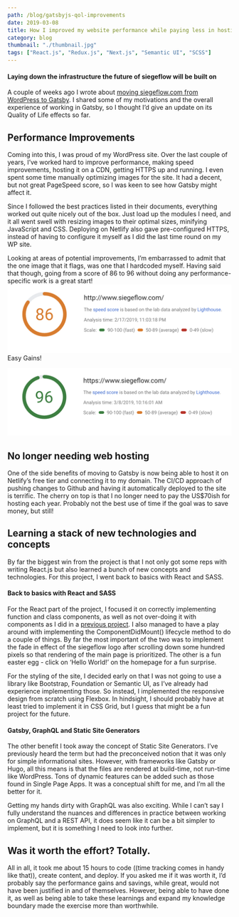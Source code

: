 ```yaml
---
path: /blog/gatsbyjs-qol-improvements
date: 2019-03-08
title: How I improved my website performance while paying less in hosting
category: blog
thumbnail: "./thumbnail.jpg"
tags: ["React.js", "Redux.js", "Next.js", "Semantic UI", "SCSS"]
---
```


#### Laying down the infrastructure the future of siegeflow will be built on 

A couple of weeks ago I wrote about [moving siegeflow.com from WordPress to Gatsby](https://www.siegeflow.com/blog/moving-from-wordpress-to-gatsbyjs). I shared some of my motivations and the overall experience of working in Gatsby, so I thought I’d give an update on its Quality of Life effects so far.

## Performance Improvements
Coming into this, I was proud of my WordPress site. Over the last couple of years, I’ve worked hard to improve performance, making speed improvements, hosting it on a CDN, getting HTTPS up and running. I even spent some time manually optimizing images for the site. It had a decent, but not great PageSpeed score, so I was keen to see how Gatsby might affect it.

Since I followed the best practices listed in their documents, everything worked out quite nicely out of the box. Just load up the modules I need, and it all went swell with resizing images to their optimal sizes, minifying JavaScript and CSS. Deploying on Netlify also gave pre-configured HTTPS, instead of having to configure it myself as I did the last time round on my WP site.

Looking at areas of potential improvements, I’m embarrassed to admit that the one image that it flags, was one that I hardcoded myself. Having said that though, going from a score of 86 to 96 without doing any performance-specific work is a great start!
![Google Page Speed Insights originally on WordPress](./PageSpeed-BeforeGatsby.png)
Easy Gains!

![Google Page Speed Insights after installing Gatsby](./PageSpeed-AfterGatsby.png)

## No longer needing web hosting
One of the side benefits of moving to Gatsby is now being able to host it on Netlify’s free tier and connecting it to my domain. The CI/CD approach of pushing changes to Github and having it automatically deployed to the site is terrific. The cherry on top is that I no longer need to pay the US$70ish for hosting each year. Probably not the best use of time if the goal was to save money, but still! 

## Learning a stack of new technologies and concepts
By far the biggest win from the project is that I not only got some reps with writing React.js but also learned a bunch of new concepts and technologies. For this project, I went back to basics with React and SASS.

#### Back to basics with React and SASS
For the React part of the project, I focused it on correctly implementing function and class components, as well as not over-doing it with components as I did in a [previous project](https://www.siegeflow.com/projects/chatq). I also managed to have a play around with implementing the ComponentDidMount() lifecycle method to do a couple of things. By far the most important of the two was to implement the fade in effect of the siegeflow logo after scrolling down some hundred pixels so that rendering of the main page is prioritized. The other is a fun easter egg - click on ‘Hello World!’ on the homepage for a fun surprise.

For the styling of the site, I decided early on that I was not going to use a library like Bootstrap, Foundation or Semantic UI, as I’ve already had experience implementing those. So instead, I implemented the responsive design from scratch using Flexbox. In hindsight, I should probably have at least tried to implement it in CSS Grid, but I guess that might be a fun project for the future.

#### Gatsby, GraphQL and Static Site Generators
The other benefit I took away the concept of Static Site Generators. I’ve previously heard the term but had the preconceived notion that it was only for simple informational sites. However, with frameworks like Gatsby or Hugo, all this means is that the files are rendered at build-time, not run-time like WordPress. Tons of dynamic features can be added such as those found in Single Page Apps. It was a conceptual shift for me, and I’m all the better for it.

Getting my hands dirty with GraphQL was also exciting. While I can’t say I fully understand the nuances and differences in practice between working on GraphQL and a REST API, it does seem like it can be a bit simpler to implement, but it is something I need to look into further.

## Was it worth the effort? Totally.
All in all, it took me about 15 hours to code ((time tracking comes in handy like that)), create content, and deploy. If you asked me if it was worth it, I’d probably say the performance gains and savings, while great, would not have been justified in and of themselves. However, being able to have done it, as well as being able to take these learnings and expand my knowledge boundary made the exercise more than worthwhile.